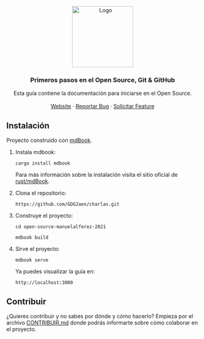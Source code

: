 <p align="center">
  <img src="https://ik.imagekit.io/gdgjaen/website/images/gdgLogo_l137EY957.png?updatedAt=1634029331059" alt="Logo" width="160">
</p>

<h3 align="center">Primeros pasos en el Open Source, Git & GitHub</h3>

<p align="center">
    Esta guía contiene la documentación para iniciarse en el Open Source.
    <br />
    <br />
    <a href="https://gdgjaen-opensource.netlify.app/">Website</a>
    ·
    <a href="https://github.com/GDGJaen/charlas/issues">Reportar Bug</a>
    ·
    <a href="https://github.com/GDGJaen/charlas/issues">Solicitar Feature</a>
  </p>

## Instalación

Proyecto construido con [mdBook](https://github.com/rust-lang/mdBook).

1. Instala mdbook:

   ```
   cargo install mdbook
   ```

   Para más información sobre la instalación visita el sitio oficial de[ rust/mdBook](https://github.com/rust-lang/mdBook).

2. Clona el repositorio:

   ```
   https://github.com/GDGJaen/charlas.git
   ```

3. Construye el proyecto:

   ```
   cd open-source-manuelalferez-2021
   ```

   ```
   mdbook build
   ```

4. Sirve el proyecto:

   ```
   mdbook serve
   ```

   Ya puedes visualizar la guía en:

   ```
   http://localhost:3000
   ```

## Contribuir

¿Quieres contribuir y no sabes por dónde y cómo hacerlo? Empieza por el archivo [CONTRIBUIR.md](https://github.com/Stuja/stuja/blob/master/doc/CONTRIBUIR.md) donde podrás informarte sobre cómo colaborar en el proyecto.

